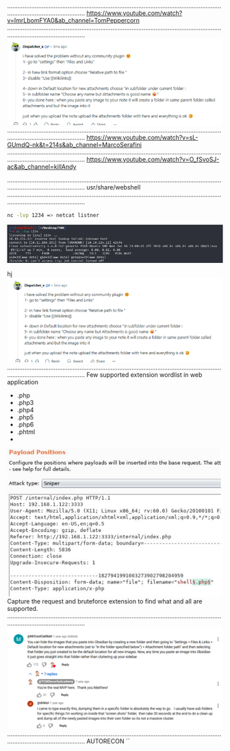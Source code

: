 .........................................................................................................................................................................
https://www.youtube.com/watch?v=ImrLbomFYA0&ab_channel=TomPeppercorn
.........................................................................................................................................................................
![](../Attachements/Pasted%20image%2020250218130751.png)
.........................................................................................................................................................................
https://www.youtube.com/watch?v=sL-GUmdQ-nk&t=214s&ab_channel=MarcoSerafini
.........................................................................................................................................................................
https://www.youtube.com/watch?v=O_fSvoSJ-ac&ab_channel=killAndy

.........................................................................................................................................................................
usr/share/webshell
.........................................................................................................................................................................

```bash
nc -lvp 1234 => netcat listner
```
![](../Attachements/Pasted%20image%2020250106141352.png)

hj
![](../Attachements/Pasted%20image%2020250218130640.png)
.........................................................................................................................................................................
Few supported extension wordlist in web application
- .php
- .php3
- .php4
- .php5
- .php6
- .phtml
- 

![](../Attachements/Pasted%20image%2020250106141526.png)
Capture the request and bruteforce extension to find what and all are supported.
.........................................................................................................................................................................
![](../Attachements/Pasted%20image%2020250217140711.png)
.........................................................................................................................................................................
AUTORECON
``

